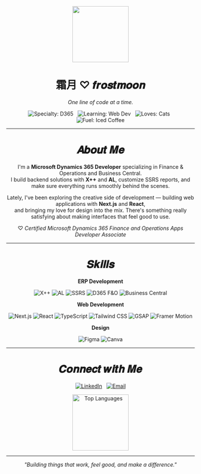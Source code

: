 <div align="center">
  <img src="https://imgur.com/dIDatBb.png" width="150"/>
  <H1>
  霜月 ♡ 𝒇𝒓𝒐𝒔𝒕𝒎𝒐𝒐𝒏 
</H1>
  <p><i>One line of code at a time.</i></p>
</div>

<div align="center">
    <p>
    <img src="https://img.shields.io/badge/Specialty-D365%20F&O%20💼-8892b0?style=for-the-badge&logoColor=white" alt="Specialty: D365"/>
    &nbsp;
    <img src="https://img.shields.io/badge/Learning-Web%20Dev%20🌐-ccd6f6?style=for-the-badge&labelColor=8892b0&color=ccd6f6" alt="Learning: Web Dev"/>
    &nbsp;
    <img src="https://img.shields.io/badge/Loves-Cats%20🐾-8892b0?style=for-the-badge&logoColor=white" alt="Loves: Cats"/>
    &nbsp;
    <img src="https://img.shields.io/badge/Fuel-Iced%20Coffee%20☕-172a45?style=for-the-badge&logoColor=white" alt="Fuel: Iced Coffee"/>
  </p>
</div>

---

<H1 align="center">
  𝑨𝒃𝒐𝒖𝒕 𝑴𝒆
</H1>

<p align="center">
I'm a <b>Microsoft Dynamics 365 Developer</b> specializing in Finance & Operations and Business Central.<br/>
I build backend solutions with <b>X++</b> and <b>AL</b>, customize SSRS reports, and make sure everything runs smoothly behind the scenes.
</p>

<p align="center">
Lately, I've been exploring the creative side of development — building web applications with <b>Next.js</b> and <b>React</b>,<br/>
and bringing my love for design into the mix. There's something really satisfying about making interfaces that feel good to use.
</p>

<p align="center">
♡ <i>Certified Microsoft Dynamics 365 Finance and Operations Apps Developer Associate</i>
</p>

---

<H1 align="center">
  𝑺𝒌𝒊𝒍𝒍𝒔
</H1>

<p align="center">
  <b>ERP Development</b>
</p>
<p align="center">
    <img src="https://img.shields.io/badge/X++-5D6D7E?style=for-the-badge&logo=microsoft&logoColor=white" alt="X++"/>
    <img src="https://img.shields.io/badge/AL-5D6D7E?style=for-the-badge&logo=microsoft&logoColor=white" alt="AL"/>
    <img src="https://img.shields.io/badge/SSRS-5D6D7E?style=for-the-badge&logo=microsoft&logoColor=white" alt="SSRS"/>
    <img src="https://img.shields.io/badge/D365_F&O-5D6D7E?style=for-the-badge&logo=microsoft&logoColor=white" alt="D365 F&O"/>
    <img src="https://img.shields.io/badge/Business_Central-5D6D7E?style=for-the-badge&logo=microsoft&logoColor=white" alt="Business Central"/>
</p>

<p align="center">
  <b>Web Development</b>
</p>
<p align="center">
    <img src="https://img.shields.io/badge/Next.js-000000?style=for-the-badge&logo=nextdotjs&logoColor=white" alt="Next.js"/>
    <img src="https://img.shields.io/badge/React-20232A?style=for-the-badge&logo=react&logoColor=61DAFB" alt="React"/>
    <img src="https://img.shields.io/badge/TypeScript-3178C6?style=for-the-badge&logo=typescript&logoColor=white" alt="TypeScript"/>
    <img src="https://img.shields.io/badge/Tailwind_CSS-38B2AC?style=for-the-badge&logo=tailwind-css&logoColor=white" alt="Tailwind CSS"/>
    <img src="https://img.shields.io/badge/GSAP-88CE02?style=for-the-badge&logo=greensock&logoColor=white" alt="GSAP"/>
    <img src="https://img.shields.io/badge/Framer_Motion-0055FF?style=for-the-badge&logo=framer&logoColor=white" alt="Framer Motion"/>
</p>

<p align="center">
  <b>Design</b>
</p>
<p align="center">
    <img src="https://img.shields.io/badge/Figma-F24E1E?style=for-the-badge&logo=figma&logoColor=white" alt="Figma"/>
    <img src="https://img.shields.io/badge/Canva-00C4CC?style=for-the-badge&logo=canva&logoColor=white" alt="Canva"/>
</p>

---

<H1 align="center">
  𝑪𝒐𝒏𝒏𝒆𝒄𝒕 𝒘𝒊𝒕𝒉 𝑴𝒆
</H1>

<p align="center">
  <a href="https://linkedin.com/in/fatihahmuhd/" target="_blank"><img src="https://img.shields.io/badge/LinkedIn-0A66C2?style=for-the-badge&logo=linkedin&logoColor=white" alt="LinkedIn"/></a>
  &nbsp;
  <a href="mailto:frostmoondev@gmail.com" target="_blank"><img src="https://img.shields.io/badge/Email-8892b0?style=for-the-badge&logo=gmail&logoColor=white" alt="Email"/></a>
</p>

<p align="center">
    <img src="https://github-readme-stats.vercel.app/api/top-langs/?username=frostmoon-dev&layout=compact&hide_border=true&bg_color=0a192f&title_color=64ffda&text_color=ccd6f6" alt="Top Languages" height="150">
</p>

---

<p align="center">
 <i>"Building things that work, feel good, and make a difference."</i>
</p>
